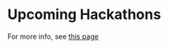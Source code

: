 Upcoming Hackathons 
=====================

For more info, see [this page](https://github.com/minhongrails/events)